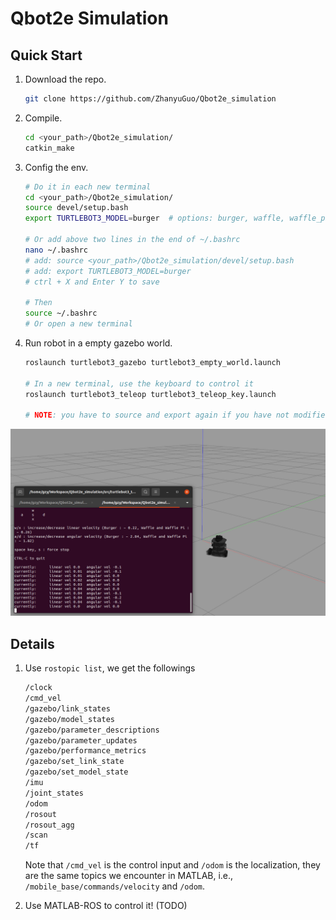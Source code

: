 # Qbot2e Simulation

## Quick Start

1. Download the repo.
    ```bash
    git clone https://github.com/ZhanyuGuo/Qbot2e_simulation
    ```

2. Compile.
    ```bash
    cd <your_path>/Qbot2e_simulation/
    catkin_make
    ```
3. Config the env.
    ```bash
    # Do it in each new terminal
    cd <your_path>/Qbot2e_simulation/
    source devel/setup.bash
    export TURTLEBOT3_MODEL=burger  # options: burger, waffle, waffle_pi

    # Or add above two lines in the end of ~/.bashrc
    nano ~/.bashrc
    # add: source <your_path>/Qbot2e_simulation/devel/setup.bash
    # add: export TURTLEBOT3_MODEL=burger
    # ctrl + X and Enter Y to save
    
    # Then
    source ~/.bashrc
    # Or open a new terminal
     ```

4. Run robot in a empty gazebo world.
   ```bash
   roslaunch turtlebot3_gazebo turtlebot3_empty_world.launch

   # In a new terminal, use the keyboard to control it
   roslaunch turtlebot3_teleop turtlebot3_teleop_key.launch

   # NOTE: you have to source and export again if you have not modified the ~/.bashrc
   ```

![demo1](./asset/demo1.png)

## Details

1. Use `rostopic list`, we get the followings
    ```bash
    /clock
    /cmd_vel
    /gazebo/link_states
    /gazebo/model_states
    /gazebo/parameter_descriptions
    /gazebo/parameter_updates
    /gazebo/performance_metrics
    /gazebo/set_link_state
    /gazebo/set_model_state
    /imu
    /joint_states
    /odom
    /rosout
    /rosout_agg
    /scan
    /tf
    ```

    Note that `/cmd_vel` is the control input and `/odom` is the localization, they are the same topics we encounter in MATLAB, i.e., `/mobile_base/commands/velocity` and `/odom`.

2. Use MATLAB-ROS to control it! (TODO)
